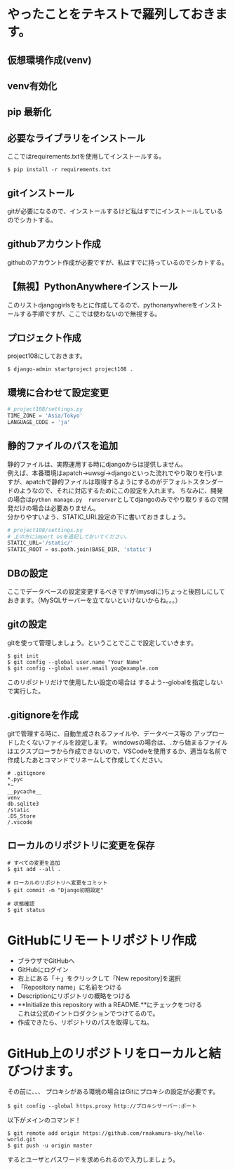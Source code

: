 # やったことをテキストで羅列しておきます。

## 仮想環境作成(venv)

## venv有効化

## pip 最新化

## 必要なライブラリをインストール  
ここではrequirements.txtを使用してインストールする。
~~~
$ pip install -r requirements.txt
~~~

## gitインストール
gitが必要になるので、インストールするけど私はすでにインストールしているのでシカトする。

## githubアカウント作成
githubのアカウント作成が必要ですが、私はすでに持っているのでシカトする。

## 【無視】PythonAnywhereインストール
このリストdjangogirlsをもとに作成してるので、pythonanywhereをインストールする手順ですが、ここでは使わないので無視する。

## プロジェクト作成  
project108にしておきます。
~~~
$ django-admin startproject project108 .
~~~

## 環境に合わせて設定変更
~~~python
# project108/settings.py
TIME_ZONE = 'Asia/Tokyo'
LANGUAGE_CODE = 'ja'
~~~

## 静的ファイルのパスを追加
静的ファイルは、実際運用する時にdjangoからは提供しません。  
例えば、本番環境はapatch->uwsgi->djangoといった流れでやり取りを行いますが、apatchで静的ファイルは取得するようにするのがデフォルトスタンダードのようなので、それに対応するためにこの設定を入れます。
ちなみに、開発の場合は`python manage.py  runserver`としてdjangoのみでやり取りするので開発だけの場合は必要ありません。  
分かりやすいよう、STATIC_URL設定の下に書いておきましょう。
~~~python
# project108/settings.py
# 上の方にimport osを追記しておいてください。
STATIC_URL='/static/'
STATIC_ROOT = os.path.join(BASE_DIR, 'static')
~~~

## DBの設定
 ここでデータベースの設定変更するべきですが(mysqlに)ちょっと後回しにしておきます。（MySQLサーバーを立てないといけないからね。。。）

## gitの設定
gitを使って管理しましょう。ということでここで設定していきます。
~~~
$ git init
$ git config --global user.name "Your Name"
$ git config --global user.email you@example.com
~~~
このリポジトリだけで使用したい設定の場合は
するよう--globalを指定しないで実行した。

## .gitignoreを作成
gitで管理する時に、自動生成されるファイルや、データベース等の
アップロードしたくないファイルを設定します。
windowsの場合は、`.`から始まるファイルはエクスプローラから作成できないので、VSCodeを使用するか、適当な名前で作成したあとコマンドでリネームして作成してください。
~~~
# .gitignore
*.pyc
*~
__pycache__
venv
db.sqlite3
/static
.DS_Store
/.vscode
~~~

## ローカルのリポジトリに変更を保存
~~~
# すべての変更を追加
$ git add --all .

# ローカルのリポジトリへ変更をコミット
$ git commit -m "Django初期設定"

# 状態確認
$ git status

~~~

# GitHubにリモートリポジトリ作成
- ブラウザでGitHubへ
- GitHubにログイン
- 右上にある「＋」をクリックして「New repository]を選択
- 「Repository name」に名前をつける
- Descriptionにリポジトリの概略をつける
- **Initialize this repository with a README.**にチェックをつける  
    これは公式のイントロダクションでつけてるので。
- 作成できたら、リポジトリのパスを取得してね。

# GitHub上のリポジトリをローカルと結びつけます。
その前に、、、
プロキシがある環境の場合はGitにプロキシの設定が必要です。
~~~
$ git config --global https.proxy http://プロキシサーバー:ポート
~~~
以下がメインのコマンド！
~~~
$ git remote add origin https://github.com/rnakamura-sky/hello-world.git
$ git push -u origin master
~~~
するとユーザとパスワードを求められるので入力しましょう。

